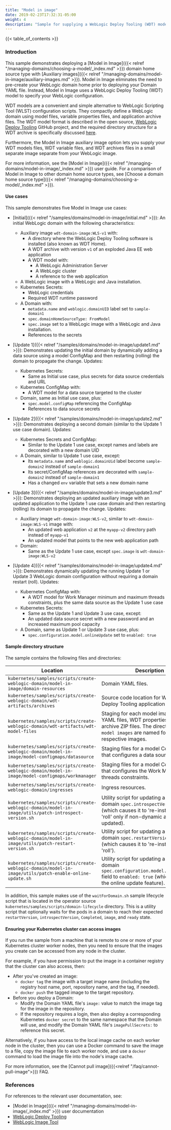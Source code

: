 ```yaml
---
title: "Model in image"
date: 2019-02-23T17:32:31-05:00
weight: 4
description: "Sample for supplying a WebLogic Deploy Tooling (WDT) model that the operator expands into a full domain home during runtime."
---
```


{{< table_of_contents >}}

### Introduction

This sample demonstrates deploying a [Model in Image]({{< relref "/managing-domains/choosing-a-model/_index.md" >}}) domain home source type
with [Auxiliary images]({{< relref "/managing-domains/model-in-image/auxiliary-images.md" >}}).
Model in Image eliminates the need to pre-create
your WebLogic domain home prior to deploying your Domain YAML file.
Instead, Model in Image uses a
WebLogic Deploy Tooling (WDT) model to specify your WebLogic configuration.

WDT models are a convenient and simple alternative to WebLogic Scripting Tool (WLST) configuration scripts. They compactly define a WebLogic domain using model files, variable properties files, and application archive files. The WDT model format is described in the open source, [WebLogic Deploy Tooling](https://oracle.github.io/weblogic-deploy-tooling/) GitHub project, and the required directory structure for a WDT archive is specifically discussed [here](https://oracle.github.io/weblogic-deploy-tooling/concepts/archive/).

Furthermore, the Model in Image auxiliary image option lets you supply your WDT models files, WDT variable files, and WDT archives files
in a small separate image separate from your WebLogic image.

For more information, see the [Model in Image]({{< relref "/managing-domains/model-in-image/_index.md" >}}) user guide. For a comparison of Model in Image to other domain home source types, see [Choose a domain home source type]({{< relref "/managing-domains/choosing-a-model/_index.md" >}}).

#### Use cases

This sample demonstrates five Model in Image use cases:

- [Initial]({{< relref "/samples/domains/model-in-image/initial.md" >}}): An initial WebLogic domain with the following characteristics:

   - Auxiliary image `wdt-domain-image:WLS-v1` with:
     - A directory where the WebLogic Deploy Tooling software is installed (also known as WDT Home).
     - A WDT archive with version `v1` of an exploded Java EE web application
     - A WDT model with:
       - A WebLogic Administration Server
       - A WebLogic cluster
       - A reference to the web application
   - A WebLogic image with a WebLogic and Java installation.
   - Kubernetes Secrets:
     - WebLogic credentials
     - Required WDT runtime password
   - A Domain with:
     - `metadata.name` and `weblogic.domainUID` label set to `sample-domain1`
     - `spec.domainHomeSourceType: FromModel`
     - `spec.image` set to a WebLogic image with a WebLogic and Java installation.
     - References to the secrets

- [Update 1]({{< relref "/samples/domains/model-in-image/update1.md" >}}): Demonstrates updating the initial domain by dynamically adding a data source using a model ConfigMap and then restarting (rolling) the domain to propagate the change. Updates:

   - Kubernetes Secrets:
     - Same as Initial use case, plus secrets for data source credentials and URL
   - Kubernetes ConfigMap with:
     - A WDT model for a data source targeted to the cluster
   - Domain, same as Initial use case, plus:
     - `spec.model.configMap` referencing the ConfigMap
     - References to data source secrets

- [Update 2]({{< relref "/samples/domains/model-in-image/update2.md" >}}): Demonstrates deploying a second domain (similar to the Update 1 use case domain). Updates:

  - Kubernetes Secrets and ConfigMap:
    - Similar to the Update 1 use case, except names and labels are decorated with a new domain UID
  - A Domain, similar to Update 1 use case, except:
    - Its `metadata.name` and `weblogic.domainUid` label become `sample-domain2` instead of `sample-domain1`
    - Its secret/ConfigMap references are decorated with `sample-domain2` instead of `sample-domain1`
    - Has a changed `env` variable that sets a new domain name

- [Update 3]({{< relref "/samples/domains/model-in-image/update3.md" >}}): Demonstrates deploying an updated auxiliary image with an updated application to the Update 1 use case domain and then restarting (rolling) its domain to propagate the change. Updates:

  - Auxiliary image `wdt-domain-image:WLS-v2`, similar to `wdt-domain-image:WLS-v1` image with:
    - An updated web application `v2` at the `myapp-v2` directory path instead of `myapp-v1`
    - An updated model that points to the new web application path
  - Domain:
    - Same as the Update 1 use case, except `spec.image` is `wdt-domain-image:WLS-v2`

- [Update 4]({{< relref "/samples/domains/model-in-image/update4.md" >}}): Demonstrates dynamically updating the running Update 1 or Update 3 WebLogic domain configuration without requiring a domain restart (roll). Updates:

   - Kubernetes ConfigMap with:
     - A WDT model for Work Manager minimum and maximum threads constraints, plus the same data source as the Update 1 use case
   - Kubernetes Secrets:
     - Same as the Update 1 and Update 3 use case, except:
     - An updated data source secret with a new password and an increased maximum pool capacity
   - A Domain, same as Update 1 or Update 3 use case, plus:
     - `spec.configuration.model.onlineUpdate` set to `enabled: true`

#### Sample directory structure

The sample contains the following files and directories:

Location | Description |
------------- | ----------- |
`kubernetes/samples/scripts/create-weblogic-domain/model-in-image/domain-resources` | Domain YAML files. |
`kubernetes/samples/scripts/create-weblogic-domain/wdt-artifacts/archives` | Source code location for WebLogic Deploy Tooling application ZIP archives. |
`kubernetes/samples/scripts/create-weblogic-domain/wdt-artifacts/wdt-model-files` | Staging for each model image's WDT YAML files, WDT properties, and WDT archive ZIP files. The directories in `model images` are named for their respective images. |
`kubernetes/samples/scripts/create-weblogic-domain/model-in-image/model-configmaps/datasource` | Staging files for a model ConfigMap that configures a data source. |
`kubernetes/samples/scripts/create-weblogic-domain/model-in-image/model-configmaps/workmanager` | Staging files for a model ConfigMap that configures the Work Manager threads constraints. |
`kubernetes/samples/scripts/create-weblogic-domain/ingresses` | Ingress resources. |
`kubernetes/samples/scripts/create-weblogic-domain/model-in-image/utils/patch-introspect-version.sh` | Utility script for updating a running domain `spec.introspectVersion` field (which causes it to 're-instrospect' and 'roll' only if non-dynamic attributes are updated). |
`kubernetes/samples/scripts/create-weblogic-domain/model-in-image/utils/patch-restart-version.sh` | Utility script for updating a running domain `spec.restartVersion` field (which causes it to 're-instrospect' and 'roll'). |
`kubernetes/samples/scripts/create-weblogic-domain/model-in-image/utils/patch-enable-online-update.sh` | Utility script for updating a running domain `spec.configuration.model.onlineUpdate` field to `enabled: true` (which enables the online update feature). |

In addition, this sample makes use of the `waitForDomain.sh` sample lifecycle script
that is located in the operator source `kubernetes/samples/scripts/domain-lifecycle` directory.
This is a utility script that optionally waits for the pods in a domain
to reach their expected `restartVersion`, `introspectVersion`, `Completed`, `image`, and `ready` state.

#### Ensuring your Kubernetes cluster can access images

If you run the sample from a machine that is remote to one or more of your Kubernetes cluster worker nodes, then you need to ensure that the images you create can be accessed from any node in the cluster.

For example, if you have permission to put the image in a container registry that the cluster can also access, then:
  - After you've created an image:
    - `docker tag` the image with a target image name (including the registry host name, port, repository name, and the tag, if needed).
    - `docker push` the tagged image to the target repository.
  - Before you deploy a Domain:
    - Modify the Domain YAML file's `image:` value to match the image tag for the image in the repository.
    - If the repository requires a login, then also deploy a corresponding Kubernetes `docker secret` to the same namespace that the Domain will use, and modify the Domain YAML file's `imagePullSecrets:` to reference this secret.

Alternatively, if you have access to the local image cache on each worker node in the cluster, then you can use a Docker command to save the image to a file, copy the image file to each worker node, and use a `docker` command to load the image file into the node's image cache.

For more information, see the [Cannot pull image]({{<relref "/faq/cannot-pull-image">}}) FAQ.

### References

For references to the relevant user documentation, see:
 - [Model in Image]({{< relref "/managing-domains/model-in-image/_index.md" >}}) user documentation
 - [WebLogic Deploy Tooling](https://oracle.github.io/weblogic-deploy-tooling/)
 - [WebLogic Image Tool](https://oracle.github.io/weblogic-image-tool/)

